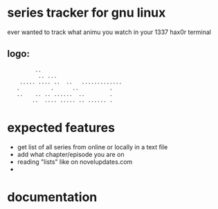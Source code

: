 # series tracker for gnu linux

ever wanted to track what animu you watch in your 1337 hax0r terminal

## logo:

```
		 ..
	      .. ...
    ..... .... ..  ..	.............
   .	      .	     ..		     .
   ..	 .. .. ......  ..	     .
	    ..	.... ..... .. ...... .

```


# expected features
- get list of all series from online or locally in a text file
- add what chapter/episode you are on
- reading "lists" like on novelupdates.com
-

# documentation